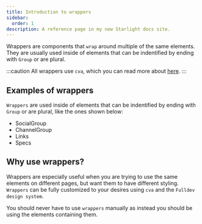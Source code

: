 ```yaml
---
title: Introduction to wrappers
sidebar:
  order: 1
description: A reference page in my new Starlight docs site.
---
```


Wrappers are components that `wrap` around multiple of the same elements. They are usually used inside of elements that can be indentified by ending with `Group` or are plural.

:::caution
All wrappers use `cva`, which you can read more about [here](https://cva.style/docs).
:::

## Examples of wrappers

`Wrappers` are used inside of elements that can be indentified by ending with `Group` or are plural, like the ones shown below:

- SocialGroup
- ChannelGroup
- Links
- Specs

## Why use wrappers?

Wrappers are especially useful when you are trying to use the same elements on different pages, but want them to have different styling. `Wrappers` can be fully customized to your desires using `cva` and the `Fulldev design system`.

You should never have to use `wrappers` manually as instead you should be using the elements containing them.

